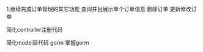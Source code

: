 1.继续完成订单管理的其它功能
    查询并且展示单个订单信息
    删除订单
    更新修改订单
    
简化controller注册代码

简化model层代码
    gorm
    掌握gorm